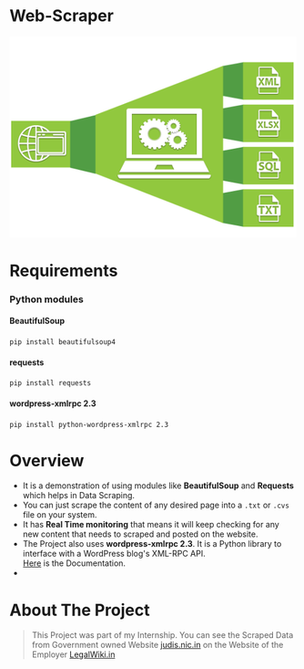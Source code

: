 # Web-Scraper
![Web-Scraper](Images/Web-Scraper.png)

# Requirements
### Python modules
#### BeautifulSoup
`pip install beautifulsoup4`
#### requests
`pip install requests`
#### wordpress-xmlrpc 2.3
`pip install python-wordpress-xmlrpc 2.3`

# Overview
* It is a demonstration of using modules like **BeautifulSoup** and **Requests** which helps in Data Scraping.
* You can just scrape the  content of any desired page into a `.txt` or `.cvs` file on your system.
* It has **Real Time monitoring** that means it will keep checking for any new content that needs to scraped and posted on the website.
* The Project also uses **wordpress-xmlrpc 2.3**. It is a Python library to interface with a WordPress blog's XML-RPC API.<br><a href="https://python-wordpress-xmlrpc.readthedocs.io/en/latest/">Here</a> is the Documentation.
* 

# About The Project
>This Project was part of my Internship. You can see the Scraped Data from Government owned Website <a href="http://judis.nic.in/">judis.nic.in</a> on the Website of the Employer <a href="https://legalwiki.in/">LegalWiki.in</a>

